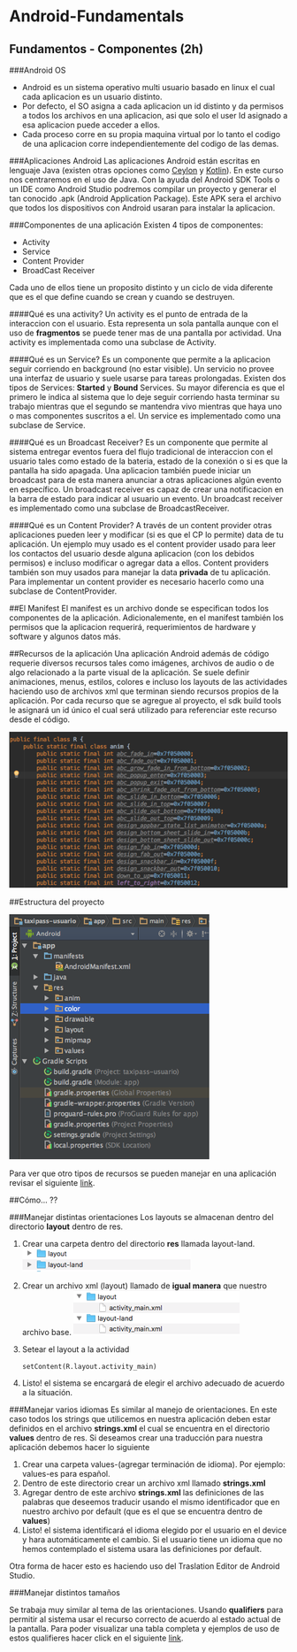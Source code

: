 # Android-Fundamentals

## Fundamentos - Componentes (2h)
    
###Android OS

 - Android es un sistema operativo multi usuario basado en linux el cual
   cada aplicacion es un usuario distinto.
 - Por defecto, el SO asigna a cada aplicacion un id distinto y da
   permisos a todos los archivos en una aplicacion, asi que solo el user
   Id asignado a esa aplicacion puede acceder a ellos.
 - Cada proceso corre en su propia maquina virtual por lo tanto el
   codigo de una aplicacion corre independientemente del codigo de las
   demas.

###Aplicaciones Android
  Las aplicaciones Android están escritas en lenguaje Java (existen otras opciones como [Ceylon](https://ceylon-lang.org/ "ceylon") y [Kotlin](https://kotlinlang.org/ "Kotlin")). En este curso nos centraremos en el uso de Java.
  Con la ayuda del Android SDK Tools o un IDE como Android Studio podremos compilar un proyecto y generar el tan conocido .apk (Android Application Package). Este APK sera el archivo que todos los dispositivos con Android usaran para instalar la aplicacion.

###Componentes de una aplicación
Existen 4 tipos de componentes:

 - Activity
 - Service
 - Content Provider
 - BroadCast Receiver

Cada uno de ellos tiene un proposito distinto y un ciclo de vida diferente que es el que define cuando se crean y cuando se destruyen.

####Qué es una activity?
Un activity es el punto de entrada de la interaccion con el usuario. Esta representa un sola pantalla aunque con el uso de **fragmentos** se puede tener mas de una pantalla por actividad.
Una activity es implementada como una subclase de Activity.

####Qué es un Service?
Es un componente que permite a la aplicacion seguir corriendo en background (no estar visible). Un servicio no provee una interfaz de usuario y suele usarse para tareas prolongadas. Existen dos tipos de Services: **Started** y **Bound** Services.
Su mayor diferencia es que el primero le indica al sistema que lo deje seguir corriendo hasta terminar su trabajo mientras que el segundo se mantendra vivo mientras que haya uno o mas componentes suscritos a el. 
Un service es implementado como una subclase de Service.

####Qué es un Broadcast Receiver?
Es un componente que permite al sistema entregar eventos fuera del flujo tradicional de interaccion con el usuario tales como estado de la bateria, estado de la conexión o si es que la pantalla ha sido apagada. Una aplicacion también puede iniciar un broadcast para de esta manera anunciar a otras aplicaciones algún evento en específico. Un broadcast receiver es capaz de crear una notificacion en la barra de estado para indicar al usuario un evento. 
Un broadcast receiver es implementado como una subclase de BroadcastReceiver.

####Qué es un Content Provider?
A través de un content provider otras aplicaciones pueden leer y modificar (si es que el CP lo permite) data de tu aplicación. Un ejemplo muy usado es el content provider usado para leer los contactos del usuario desde alguna aplicacion (con los debidos permisos) e incluso modificar o agregar data a ellos. 
Content providers también son muy usados para manejar la data **privada** de tu aplicación.
Para implementar un content provider es necesario hacerlo como una subclase de ContentProvider.

##El Manifest
El manifest es un archivo donde se especifican todos los componentes de la aplicación. Adicionalemente, en el manifest también los permisos que la aplicacion requerirá, requerimientos de hardware y software y algunos datos más.

##Recursos de la aplicación
Una aplicación Android además de código requerie diversos recursos tales como imágenes, archivos de audio o de algo relacionado a la parte visual de la aplicación. Se suele definir animaciones, menus, estilos, colores e incluso los layouts de las actividades haciendo uso de archivos xml que terminan siendo recursos propios de la aplicación.
Por cada recurso que se agregue al proyecto, el sdk build tools le asignará un id único el cual será utilizado para referenciar este recurso desde el código. 

![R class example](https://github.com/BelatrixTraining/Android-Fundamentals/blob/Lesson1/images/RClassExample.png)

##Estructura del proyecto

![Estructura de un proyecto](https://github.com/BelatrixTraining/Android-Fundamentals/blob/Lesson1/images/estructuraProyecto.png)

Para ver que otro tipos de recursos se pueden manejar en una aplicación revisar el siguiente [link](https://developer.android.com/guide/topics/resources/providing-resources.html).

##Cómo... ??

###Manejar distintas orientaciones 
Los layouts se almacenan dentro del directorio **layout** dentro de res.

 1. Crear una carpeta dentro del directorio **res** llamada layout-land.
![Land directory](https://github.com/BelatrixTraining/Android-Fundamentals/blob/Lesson1/images/manageLandscapeDirectory.png)
 2. Crear un archivo xml (layout) llamado de **igual manera** que nuestro archivo base.
![landscapeFile](https://github.com/BelatrixTraining/Android-Fundamentals/blob/Lesson1/images/landscape%20file.png)
 3. Setear el layout a la actividad

	    setContent(R.layout.activity_main)

 4. Listo! el sistema se encargará de elegir el archivo adecuado de acuerdo a la situación.

###Manejar varios idiomas
Es similar al manejo de orientaciones. En este caso todos los strings que utilicemos en nuestra aplicación deben estar definidos en el archivo **strings.xml** el cual se encuentra en el directorio **values** dentro de res. Si deseamos crear una traducción para nuestra aplicación debemos hacer lo siguiente

 1. Crear una carpeta values-(agregar terminación de idioma). Por ejemplo: values-es para español.
 2. Dentro de este directorio crear un archivo xml llamado **strings.xml**
 3. Agregar dentro de este archivo **strings.xml** las definiciones de las palabras que deseemos traducir usando el mismo identificador que en nuestro archivo por default (que es el que se encuentra dentro de **values**)
 4. Listo! el sistema identificará el idioma elegido por el usuario en el device y hara automáticamente el cambio. Si el usuario tiene un idioma que no hemos contemplado el sistema usara las definiciones por default.

Otra forma de hacer esto es haciendo uso del Traslation Editor de Android Studio.

###Manejar distintos tamaños

Se trabaja muy similar al tema de las orientaciones. Usando **qualifiers** para permitir al sistema usar el recurso correcto de acuerdo al estado actual de la pantalla. Para poder visualizar una tabla completa y ejemplos de uso de estos qualifieres hacer click en el siguiente [link](https://developer.android.com/guide/practices/screens_support.html#qualifiers).
     
